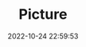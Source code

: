 ---
weight: 1
images:
- /images/edited/130.jpeg
title: Picture
date: 2022-10-24 22:59:53
tags:
- luminar
- work
---
